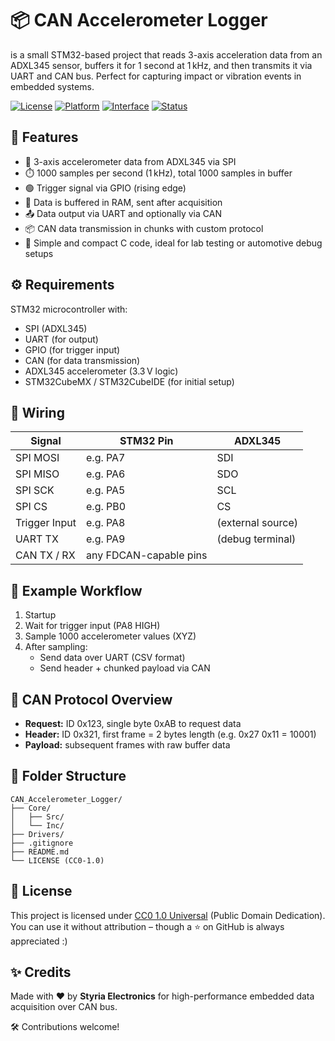 # 📦 CAN Accelerometer Logger
 is a small STM32-based project that reads 3-axis acceleration data from an ADXL345 sensor, buffers it for 1 second at 1 kHz, and then transmits it via UART and CAN bus. Perfect for capturing impact or vibration events in embedded systems.

[![License](https://img.shields.io/badge/license-MIT-blue.svg)](LICENSE)
[![Platform](https://img.shields.io/badge/platform-STM32-blue.svg)]()
[![Interface](https://img.shields.io/badge/interface-CAN%2FUART-green.svg)]()
[![Status](https://img.shields.io/badge/status-Development-yellow.svg)]()

## 🚀 Features

- 🧭 3-axis accelerometer data from ADXL345 via SPI  
- ⏱️ 1000 samples per second (1 kHz), total 1000 samples in buffer  
- 🟢 Trigger signal via GPIO (rising edge)  
- 💾 Data is buffered in RAM, sent after acquisition  
- 📤 Data output via UART and optionally via CAN  
- 📦 CAN data transmission in chunks with custom protocol  
- 🧪 Simple and compact C code, ideal for lab testing or automotive debug setups  

## ⚙️ Requirements

STM32 microcontroller with:

- SPI (ADXL345)
- UART (for output)
- GPIO (for trigger input)
- CAN (for data transmission)
- ADXL345 accelerometer (3.3 V logic)
- STM32CubeMX / STM32CubeIDE (for initial setup)

## 🔌 Wiring

| Signal       | STM32 Pin  | ADXL345       |
|--------------|------------|----------------|
| SPI MOSI     | e.g. PA7   | SDI            |
| SPI MISO     | e.g. PA6   | SDO            |
| SPI SCK      | e.g. PA5   | SCL            |
| SPI CS       | e.g. PB0   | CS             |
| Trigger Input| e.g. PA8   | (external source) |
| UART TX      | e.g. PA9   | (debug terminal) |
| CAN TX / RX  | any FDCAN-capable pins |

## 🧪 Example Workflow

1. Startup  
2. Wait for trigger input (PA8 HIGH)  
3. Sample 1000 accelerometer values (XYZ)  
4. After sampling:  
   - Send data over UART (CSV format)  
   - Send header + chunked payload via CAN  

## 💬 CAN Protocol Overview

- **Request:** ID 0x123, single byte 0xAB to request data  
- **Header:** ID 0x321, first frame = 2 bytes length (e.g. 0x27 0x11 = 10001)  
- **Payload:** subsequent frames with raw buffer data  

## 📂 Folder Structure

```
CAN_Accelerometer_Logger/
├── Core/
│   ├── Src/
│   └── Inc/
├── Drivers/
├── .gitignore
├── README.md
└── LICENSE (CC0-1.0)
```

## 📄 License

This project is licensed under [CC0 1.0 Universal](https://creativecommons.org/publicdomain/zero/1.0/) (Public Domain Dedication). You can use it without attribution – though a ⭐ on GitHub is always appreciated :)

## ✨ Credits

Made with ❤️ by **Styria Electronics** for high-performance embedded data acquisition over CAN bus.

🛠️ Contributions welcome!
